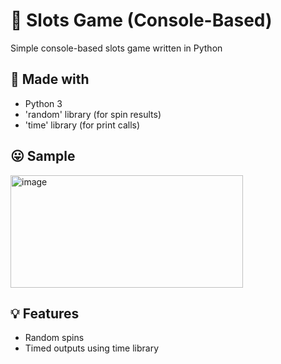 # 🎰 Slots Game (Console-Based)

Simple console-based slots game written in Python

## 🔧 Made with
- Python 3
- 'random' library (for spin results)
- 'time' library (for print calls)

## 😛 Sample 
<img width="372" height="180" alt="image" src="https://github.com/user-attachments/assets/e4880e42-214a-42a6-b247-10e8706b80e8" />

## 💡 Features
- Random spins
- Timed outputs using time library
